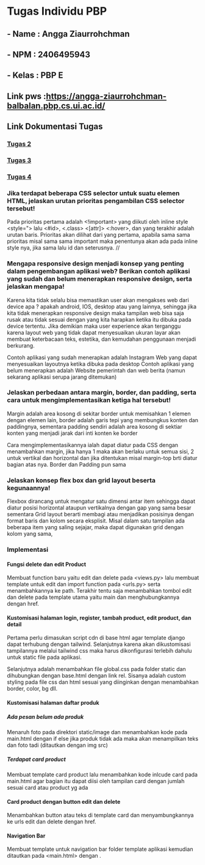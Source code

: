 # Tugas Individu PBP

## - Name : Angga Ziaurrohchman
## - NPM : 2406495943
## - Kelas : PBP E

## Link pws :https://angga-ziaurrohchman-balbalan.pbp.cs.ui.ac.id/ 

## Link Dokumentasi Tugas
### [Tugas 2](../../wiki/[README]-Tugas-Individu-2)
### [Tugas 3](../../wiki/[README]-Tugas-Individu-3)
### [Tugas 4](../../wiki/[README]-Tugas-Individu-4)

### Jika terdapat beberapa CSS selector untuk suatu elemen HTML, jelaskan urutan prioritas pengambilan CSS selector tersebut! 
Pada prioritas pertama adalah <!important> yang diikuti oleh inline style <style="> lalu <#id>, <.class> <[attr]> <:hover>, dan yang terakhir adalah urutan baris. Prioritas akan dilihat dari yang pertama, apabila sama sama prioritas misal sama sama important maka penentunya akan ada pada inline style nya, jika sama lalu id dan seterusnya. 
//

### Mengapa responsive design menjadi konsep yang penting dalam pengembangan aplikasi web? Berikan contoh aplikasi yang sudah dan belum menerapkan responsive design, serta jelaskan mengapa!
Karena kita tidak selalu bisa memastikan user akan mengakses web dari device apa ? apakah android, IOS, desktop atau yang lainnya, sehingga jika kita tidak menerapkan responsive design maka tampilan web bisa saja rusak atau tidak sesuai dengan yang kita harapkan ketika itu dibuka pada device tertentu. Jika demikian maka user experience akan terganggu karena layout web yang tidak dapat menyesuaikan ukuran layar akan membuat keterbacaan teks, estetika, dan kemudahan penggunaan menjadi berkurang. 

Contoh aplikasi yang sudah menerapkan adalah Instagram Web yang dapat menyesuaikan layoutnya ketika dibuka pada desktop
Contoh aplikasi yang belum menerapkan adalah Website pemerintah dan web berita (namun sekarang aplikasi serupa jarang ditemukan)

### Jelaskan perbedaan antara margin, border, dan padding, serta cara untuk mengimplementasikan ketiga hal tersebut!
Margin adalah area kosong di sekitar border untuk memisahkan 1 elemen dengan elemen lain, border adalah garis tepi yang membungkus konten dan paddingnya, sementara padding sendiri adalah area kosong di sektiar konten yang menjadi jarak dari inti konten ke border

Cara mengimplementasikannya ialah dapat diatur pada CSS dengan menambahkan margin, jika hanya 1 maka akan berlaku untuk semua sisi, 2 untuk vertikal dan horizontal dan jika ditentukan misal margin-top brti diatur bagian atas nya. Border dan Padding pun sama

### Jelaskan konsep flex box dan grid layout beserta kegunaannya!
Flexbox dirancang untuk mengatur satu dimensi antar item sehingga dapat diatur posisi horizontal ataupun vertikalnya dengan gap yang sama besar sementara Grid layout berarti membagi atau menjadikan posisinya dengan format baris dan kolom secara eksplisit. Misal dalam satu tampilan ada beberapa item yang saling sejajar, maka dapat digunakan grid dengan kolom yang sama, 

### Implementasi

#### Fungsi delete dan edit Product
Membuat function baru yaitu edit dan delete pada <views.py> lalu membuat template untuk edit dan import function pada <urls.py> serta menambahkannya ke path. Terakhir tentu saja menambahkan tombol edit dan delete pada template utama yaitu main dan menghubungkannya dengan href. 

#### Kustomisasi halaman login, register, tambah product, edit product, dan detail
Pertama perlu dimasukan script cdn di base html agar template django dapat terhubung dengan tailwind. Selanjutnya karena akan dikustomisasi tampilannya melalui tailwind css maka harus dikonfigurasi terlebih dahulu untuk static file pada aplikasi. 

Selanjutnya adalah menambahkan file global.css pada folder static dan dihubungkan dengan base.html dengan link rel. Sisanya adalah custom styling pada file css dan html sesuai yang diinginkan dengan menambahkan border, color, bg dll.

#### Kustomisasi halaman daftar produk 
##### Ada pesan belum ada produk
Menaruh foto pada direktori static/image dan menambahkan kode pada main.html dengan if else jika produk tidak ada maka akan menampilkan teks dan foto tadi (ditautkan dengan img src)

##### Terdapat card product
Membuat template card product lalu menambahkan kode inlcude card pada main.html agar bagian itu dapat diisi oleh tampilan card dengan jumlah sesuai card atau product yg ada

#### Card product dengan button edit dan delete
Menambahkan button atau teks di template card dan menyambungkannya ke urls edit dan delete dengan href.

#### Navigation Bar
Membuat template untuk navigation bar folder template aplikasi kemudian ditautkan pada <main.html> dengan <include>. 